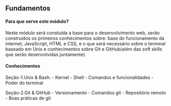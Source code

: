 ## Fundamentos

#### Para que serve este módulo?

Neste módulo será constuída a base para o desenvolvimento web, serão construídos os primeiros conhecimentos sobre: base do funcionamento da internet, JavaScript, HTML e CSS, e o que será necessário sobre o terminal baseado em Unix e conhecimentos sobre Git e GitHub(além das soft skills que serão desenvolvidas juntamente).

#### Conhecimentos

Seção-1.Unix & Bash:
    - Kernel
    - Shell
    - Comandos e funcionalidades
    - Poder do terminal

Seção-2.Git & GitHub
    - Versionamento
    - Comandos git
    - Repositório remoto
    - Boas práticas de git